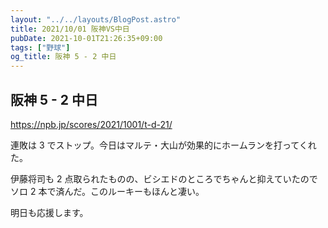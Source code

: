 ```yaml
---
layout: "../../layouts/BlogPost.astro"
title: 2021/10/01 阪神VS中日
pubDate: 2021-10-01T21:26:35+09:00
tags: ["野球"]
og_title: 阪神 5 - 2 中日
---
```


## 阪神 5 - 2 中日

https://npb.jp/scores/2021/1001/t-d-21/

連敗は 3 でストップ。今日はマルテ・大山が効果的にホームランを打ってくれた。

伊藤将司も 2 点取られたものの、ビシエドのところでちゃんと抑えていたのでソロ 2 本で済んだ。このルーキーもほんと凄い。

明日も応援します。
